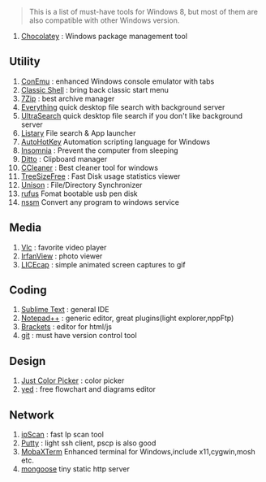 > This is a list of must-have tools for Windows 8, but most of them are also compatible with other Windows version.

1. [Chocolatey](http://www.chocolatey.org/) : Windows package management tool

## Utility
1. [ConEmu](https://conemu.github.io/) : enhanced Windows console emulator with tabs
1. [Classic Shell](http://www.classicshell.net/) : bring back classic start menu
1. [7Zip](http://www.7-zip.org/) : best archive manager
1. [Everything](https://www.voidtools.com/) quick desktop file search with background server
1. [UltraSearch](https://www.jam-software.com/ultrasearch/) quick desktop file search if you don't like background server
1. [Listary](http://www.listary.com/) File search & App launcher
1. [AutoHotKey](https://autohotkey.com/) Automation scripting language for Windows 
1. [Insomnia](http://dlaa.me/blog/post/10104830) : Prevent the computer from sleeping
1. [Ditto](http://ditto-cp.sourceforge.net/) : Clipboard manager
1. [CCleaner](https://www.piriform.com/ccleaner) : Best cleaner tool for windows
1. [TreeSizeFree](https://www.jam-software.com/treesize_free/) : Fast Disk usage statistics viewer 
1. [Unison](http://unison-binaries.inria.fr/) : File/Directory Synchronizer
1. [rufus](https://rufus.akeo.ie/) Fomat bootable usb pen disk
1. [nssm](https://nssm.cc/) Convert any program to windows service

## Media
1. [Vlc](http://www.videolan.org/vlc/) : favorite video player
1. [IrfanView](http://www.irfanview.com/) : photo viewer
1. [LICEcap](https://www.cockos.com/licecap/) : simple animated screen captures to gif

## Coding
1. [Sublime Text](https://www.sublimetext.com/) : general IDE 
1. [Notepad++](https://notepad-plus-plus.org/) : generic editor, great plugins(light explorer,nppFtp)
1. [Brackets](http://brackets.io/) : editor for html/js
1. [git](https://git-scm.com/) : must have version control tool

## Design
1. [Just Color Picker](http://annystudio.com/software/colorpicker/) : color picker
1. [yed](https://www.yworks.com/products/yed) : free flowchart and diagrams editor

## Network
1. [ipScan](http://angryip.org/) : fast Ip scan tool
1. [Putty](http://www.putty.org/) : light ssh client, pscp is also good
1. [MobaXTerm](http://mobaxterm.mobatek.net/) Enhanced terminal for Windows,include x11,cygwin,mosh etc.
1. [mongoose](https://www.cesanta.com/products/binary) tiny static http server

